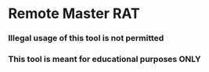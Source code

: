 # Remote Master RAT

### Illegal usage of this tool is not permitted
### This tool is meant for educational purposes ONLY